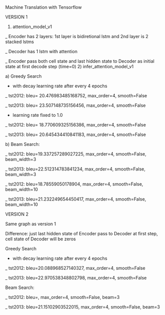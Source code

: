 Machine Translation with Tensorflow

VERSION 1
1) attention_model_v1

_ Encoder has 2 layers: 1st layer is bidiretional lstm and 2nd layer is 2 stacked lstms

_ Decoder has 1 lstm with attention

_ Encoder pass both cell state and last hidden state to Decoder as initial state at first decode step (time=0)
2) infer_attention_model_v1

a) Greedy Search
* with decay learning rate after every 4 epochs

_ tst2012: bleu= 20.476983485168752, max_order=4, smooth=False

_ tst2013: bleu= 23.507148735156456, max_order=4, smooth=False
* learning rate fixed to 1.0

_ tst2012: bleu= 18.770609325156386, max_order=4, smooth=False

_ tst2013: bleu= 20.645434410841183, max_order=4, smooth=False

b) Beam Search:

_ tst2012: bleu=19.337257289027225, max_order=4, smooth=False, beam_width=3

_ tst2013: bleu=22.512314783841234, max_order=4, smooth=False, beam_width=3

_ tst2012: bleu=18.78559050178904, max_order=4, smooth=False, beam_width=10

_ tst2013: bleu=21.232249654450417, max_order=4, smooth=False, beam_width=10

VERSION 2

Same graph as version 1

Difference: just last hidden state of Encoder pass to Decoder at first step, cell state of Decoder will be zeros

Greedy Search
* with decay learning rate after every 4 epochs

_ tst2012: bleu=20.088968527140327, max_order=4, smooth=False

_ tst2013: bleu=22.970538348802798, max_order=4, smooth=False

Beam Search:

_ tst2012: bleu=, max_order=4, smooth=False, beam=3

_ tst2013: bleu=21.15102903522015, max_order=4, smooth=False, beam=3
